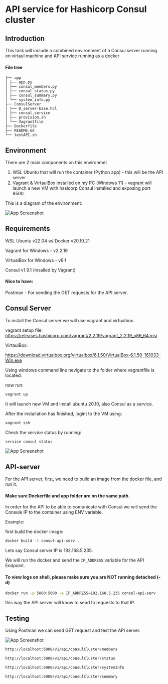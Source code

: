 
# API service for Hashicorp Consul cluster

## Introduction
This task will include a combined environment of a Consul server running on virtaul machine and API service running as a docker

#### File tree
```
├── app           
│ ├── app.py
│ ├── consul_members.py
│ ├── consul_status.py
│ ├── consul_summary.py
│ └── system_info.py
├── ConsulServer
│ ├── 0_server-base.hcl
│ ├── consul.service
│ ├── provision.sh
│ └── Vagrantfile
├── Dockerfile
├── README.md
└── testAPI.sh
```
## Environment


There are 2 main components on this environmet
1. WSL Ubuntu that will run the container (Python app) - this will be the API server
2. Vagrant & VirtaulBox installed on my PC (Windows 11) - vagrant will launch a new VM with hasicorp Consul installed and exposing port 8500.



This is a diagram of the environment:

![App Screenshot](https://i.postimg.cc/nzdk63yk/drawio-2.png)

## Requirements

WSL Ubuntu v22.04 w/ Docker v20.10.21

Vagrant for Windows - v2.2.19

VirtualBox for Windows - v6.1

Consul v1.9.1 (insalled by Vagrant)

#### Nice to have:
Postman - For sending the GET requests for the API server.

## Consul Server
To install the Consul server we will use vagrant and virtualbox.

vagrant setup file:
https://releases.hashicorp.com/vagrant/2.2.19/vagrant_2.2.19_x86_64.msi

VirtaulBox:

https://download.virtualbox.org/virtualbox/6.1.50/VirtualBox-6.1.50-161033-Win.exe


Using windows command line nevigate to the folder where vagrantfile is located.

now run:

```bash
vagrant up
```

It will launch new VM and install ubuntu 20.10, also Consul as a service.

After the installation has finished, logint to the VM using:

```bash
vagrant ssh
```
Check the service status by running:
```bash
service consul status
```

![App Screenshot](https://i.postimg.cc/nLwrg5FT/consul.png)


## API-server

For the API server, first, we need to build an image from the docker file, and run it.

#### Make sure Dockerfile and app folder are on the same path.

In order for the API to be able to comunicate with Consul we will send the Consule IP to the container using ENV variable.  


Example: 

first build the docker image:

```bash
docker build -t consul-api-serv .
```

Lets say Consul server IP is 192.168.5.235.

We will run the docker and send the `IP_ADDRESS` variable for the API Endpoint.
 
#### To view logs on shell, please make sure you are NOT running detached (-d)

```bash
docker run -p 5000:5000 -e IP_ADDRESS=192.168.5.235 consul-api-serv
```

this way the API server will know to send to requests to that IP.


## Testing

Using Postman we can send GET request and test the API server.

![App Screenshot](https://i.postimg.cc/3wHWTpm0/postman.png)

```bash
http://localhost:5000/v1/api/consulCluster/members

http://localhost:5000/v1/api/consulCluster/status

http://localhost:5000/v1/api/consulCluster/systemInfo

http://localhost:5000/v1/api/consulCluster/summary
```

